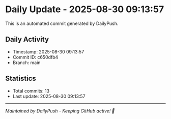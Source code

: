 # Daily Update - 2025-08-30 09:13:57

This is an automated commit generated by DailyPush.

## Daily Activity
- Timestamp: 2025-08-30 09:13:57
- Commit ID: c650dfb4
- Branch: main

## Statistics
- Total commits: 13
- Last update: 2025-08-30 09:13:57

---
*Maintained by DailyPush - Keeping GitHub active! 🚀*
